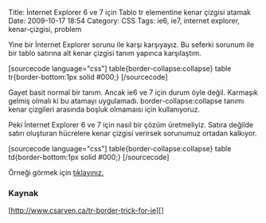 Title: İnternet Explorer 6 ve 7 için Tablo tr elementine kenar çizgisi atamak
Date: 2009-10-17 18:54
Category: CSS
Tags: ie6, ie7, internet explorer, kenar-çizgisi, problem

Yine bir İnternet Explorer sorunu ile karşı karşıyayız. Bu seferki
sorunum ile bir tablo satırına alt kenar çizgisi tanım yapınca
karşılaştım. 

[sourcecode language="css"] table{border-collapse:collapse} table
tr{border-bottom:1px solid \#000;} [/sourcecode]

Gayet basit normal bir tanım. Ancak ie6 ve 7 için durum öyle değil.
Karmaşık gelmiş olmalı ki bu atamayı uygulamadı.
border-collapse:collapse tanımı kenar çizgileri arasında boşluk
olmamaısı için kullanıyoruz.

Peki İnternet Explorer 6 ve 7 için nasıl bir çözüm üretmeliyiz. Satıra
değilde satırı oluşturan hücrelere kenar çizgisi verirsek sorunumuz
ortadan kalkıyor.

[sourcecode language="css"] table{border-collapse:collapse} table
td{border-bottom:1px solid \#000;} [/sourcecode]

Örneği görmek için [tıklayınız.][]

### Kaynak

[http://www.csarven.ca/tr-border-trick-for-ie][]

</p>

  [tıklayınız.]: /dokumanlar/tablo_satiri_kenar.html
  [http://www.csarven.ca/tr-border-trick-for-ie]: http://www.csarven.ca/tr-border-trick-for-ie
    "http://www.csarven.ca/tr-border-trick-for-ie"
